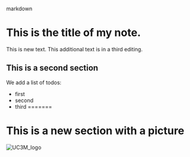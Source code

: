 markdown
# This is the title of my **note**.

This is new text.
This additional text is in a third editing.

## This is a second section

We add a list of todos:
- first
- second
- third
=======
# This is a new section with a picture
![UC3M_logo](https://www.uc3m.es/ss/Satellite?blobcol=urldata&blobkey=id&blobtable=MungoBlobs&blobwhere=1371552353583&ssbinary=true)


